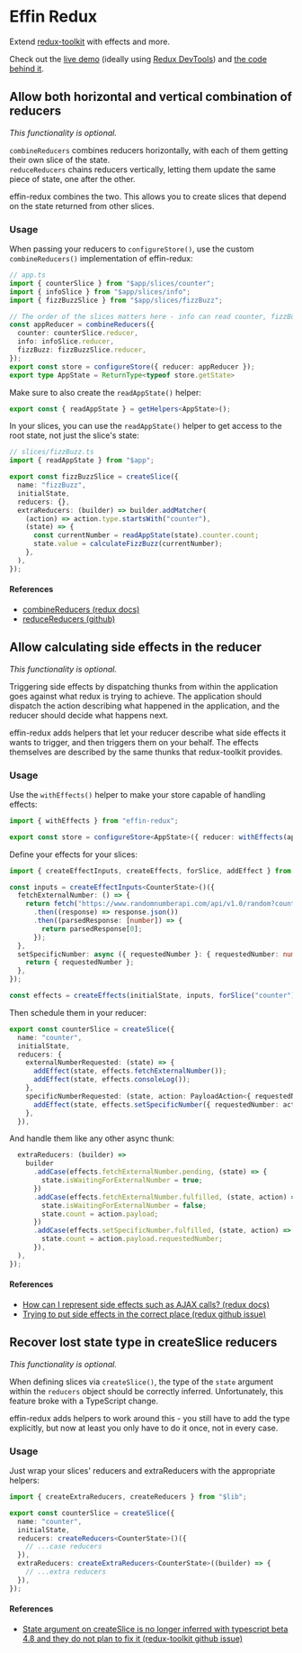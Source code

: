 # Effin Redux

Extend [redux-toolkit](https://redux-toolkit.js.org/) with effects and more.

Check out the [live demo](https://endreymarcell.github.io/effin-redux/) (ideally using [Redux DevTools](https://github.com/reduxjs/redux-devtools)) and [the code behind it](https://github.com/endreymarcell/effin-redux/blob/master/src/app/app.ts).

## Allow both horizontal and vertical combination of reducers

_This functionality is optional._

`combineReducers` combines reducers horizontally, with each of them getting their own slice of the state.  
`reduceReducers` chains reducers vertically, letting them update the same piece of state, one after the other.

effin-redux combines the two. This allows you to create slices that depend on the state returned from other slices.

### Usage

When passing your reducers to `configureStore()`, use the custom `combineReducers()` implementation of effin-redux:

```typescript
// app.ts
import { counterSlice } from "$app/slices/counter";
import { infoSlice } from "$app/slices/info";
import { fizzBuzzSlice } from "$app/slices/fizzBuzz";

// The order of the slices matters here - info can read counter, fizzBuzz can read counter and info.
const appReducer = combineReducers({
  counter: counterSlice.reducer,
  info: infoSlice.reducer,
  fizzBuzz: fizzBuzzSlice.reducer,
});
export const store = configureStore({ reducer: appReducer });
export type AppState = ReturnType<typeof store.getState>
```

Make sure to also create the `readAppState()` helper:

```typescript
export const { readAppState } = getHelpers<AppState>();
```

In your slices, you can use the `readAppState()` helper to get access to the root state, not just the slice's state:

```typescript
// slices/fizzBuzz.ts
import { readAppState } from "$app";

export const fizzBuzzSlice = createSlice({
  name: "fizzBuzz",
  initialState,
  reducers: {},
  extraReducers: (builder) => builder.addMatcher(
    (action) => action.type.startsWith("counter"),
    (state) => {
      const currentNumber = readAppState(state).counter.count;
      state.value = calculateFizzBuzz(currentNumber);
    },
  ),
});
```

#### References

- [combineReducers (redux docs)](https://redux.js.org/api/combinereducers)
- [reduceReducers (github)](https://github.com/redux-utilities/reduce-reducers)

## Allow calculating side effects in the reducer

_This functionality is optional._

Triggering side effects by dispatching thunks from within the application goes against what redux is trying to achieve.
The application should dispatch the action describing what happened in the application, and the reducer should decide what happens next.

effin-redux adds helpers that let your reducer describe what side effects it wants to trigger, and then triggers them on your behalf.
The effects themselves are described by the same thunks that redux-toolkit provides.

### Usage

Use the `withEffects()` helper to make your store capable of handling effects:

```typescript
import { withEffects } from "effin-redux";

export const store = configureStore<AppState>({ reducer: withEffects(appReducer) });
```

Define your effects for your slices:

```typescript
import { createEffectInputs, createEffects, forSlice, addEffect } from "effin-redux";

const inputs = createEffectInputs<CounterState>()({
  fetchExternalNumber: () => {
    return fetch("https://www.randomnumberapi.com/api/v1.0/random?count=1")
      .then((response) => response.json())
      .then((parsedResponse: [number]) => {
        return parsedResponse[0];
      });
  },
  setSpecificNumber: async ({ requestedNumber }: { requestedNumber: number }) => {
    return { requestedNumber };
  },
});

const effects = createEffects(initialState, inputs, forSlice("counter"));
```

Then schedule them in your reducer:

```typescript
export const counterSlice = createSlice({
  name: "counter",
  initialState,
  reducers: {
    externalNumberRequested: (state) => {
      addEffect(state, effects.fetchExternalNumber());
      addEffect(state, effects.consoleLog());
    },
    specificNumberRequested: (state, action: PayloadAction<{ requestedNumber: number }>) => {
      addEffect(state, effects.setSpecificNumber({ requestedNumber: action.payload.requestedNumber }));
    },
  }),
```

And handle them like any other async thunk:
```typescript
  extraReducers: (builder) =>
    builder
      .addCase(effects.fetchExternalNumber.pending, (state) => {
        state.isWaitingForExternalNumber = true;
      })
      .addCase(effects.fetchExternalNumber.fulfilled, (state, action) => {
        state.isWaitingForExternalNumber = false;
        state.count = action.payload;
      })
      .addCase(effects.setSpecificNumber.fulfilled, (state, action) => {
        state.count = action.payload.requestedNumber;
      }),
  ),
});
```

#### References

- [How can I represent side effects such as AJAX calls? (redux docs)](https://redux.js.org/faq/actions#how-can-i-represent-side-effects-such-as-ajax-calls-why-do-we-need-things-like-action-creators-thunks-and-middleware-to-do-async-behavior)
- [Trying to put side effects in the correct place (redux github issue)](https://github.com/reduxjs/redux/issues/291)

## Recover lost state type in createSlice reducers

_This functionality is optional._

When defining slices via `createSlice()`, the type of the `state` argument within the `reducers` object should be correctly inferred.
Unfortunately, this feature broke with a TypeScript change.

effin-redux adds helpers to work around this - you still have to add the type explicitly, but now at least you only have to do it once, not in every case.

### Usage

Just wrap your slices' reducers and extraReducers with the appropriate helpers:
```typescript
import { createExtraReducers, createReducers } from "$lib";

export const counterSlice = createSlice({
  name: "counter",
  initialState,
  reducers: createReducers<CounterState>()({
    // ...case reducers
  }),
  extraReducers: createExtraReducers<CounterState>((builder) => {
    // ...extra reducers
  }),
});
```

#### References

- [State argument on createSlice is no longer inferred with typescript beta 4.8 and they do not plan to fix it (redux-toolkit github issue)](https://github.com/reduxjs/redux-toolkit/issues/2543)
